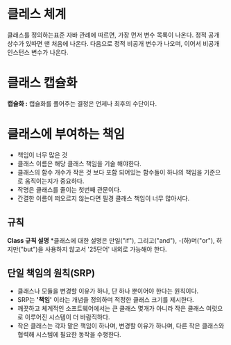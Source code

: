 # 클레스 체계

클래스를 정의하는표준 자바 관례에 따르면, 가장 먼저 변수 목록이 나온다. 
정적 공개 상수가 있따면 맨 처음에 나온다. 다음으로 정적 비공개 변수가 나오며, 이어서 비공개 인스턴스 변수가 나온다.

# 클래스 캡슐화
**캡슐화 :** 캡슐화를 풀어주는 결정은 언제나 최후의 수단이다.

# 클래스에 부여하는 책임
- 책임이 너무 많은 것
- 클래스 이름은 해당 클래스 책임을 기술 해야한다.
- 클래스의 함수 개수가 작은 것 보다 포함 되어있는 함수들이 하나의 책임을 기준으로 움직이는지가 중요하다.
- 작명은 클래스를 줄이는 첫번째 관문이다.
- 간결한 이름이 떠오르지 않는다면 필경 클래스 책임이 너무 많아서다.

## 규칙
**Class 규칙 설명**
*클래스에 대한 설명은 만일("if"), 그리고("and"), -(하)며("or"), 하지만("but")을 사용하지 않고서 '25단어' 내외로 가능해야 한다.

## 단일 책임의 원칙(SRP)
- 클래스나 모듈을 변경할 이유가 하나, 단 하나 뿐이어야 한다는 원칙이다.
- SRP는 **'책임'** 이라는 개념을 정의하며 적정한 클래스 크기를 제시한다.
- 깨끗하고 체계적인 소프트웨어에서는 큰 클래스 몇개가 아니라 작은 클래스 여럿으로 이루어진 시스템이 더 바람직하다.
- 작은 클래스는 각자 맡은 책임이 하나며, 변경할 이유가 하나며, 다른 작은 클래스와 협력해 시스템에 필요한 동작을 수행한다.
